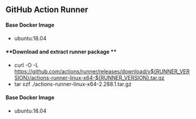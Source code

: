## GitHub Action Runner


#### **Base Docker Image**

* ubuntu:18.04

#### **Download and extract runner package **

*  curl -O -L https://github.com/actions/runner/releases/download/v${RUNNER_VERSION}/actions-runner-linux-x64-${RUNNER_VERSION}.tar.gz
*  tar xzf ./actions-runner-linux-x64-2.288.1.tar.gz

#### **Base Docker Image**

* ubuntu:18.04
